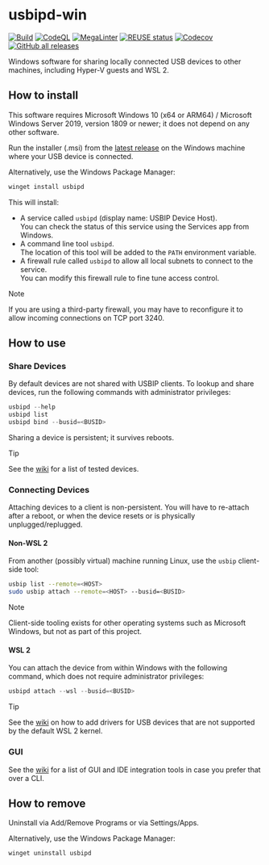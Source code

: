 <!--
SPDX-FileCopyrightText: 2020 Frans van Dorsselaer

SPDX-License-Identifier: GPL-3.0-only
-->

# usbipd-win

[![Build](https://github.com/dorssel/usbipd-win/actions/workflows/build-installer.yml/badge.svg?branch=master)](https://github.com/dorssel/usbipd-win/actions/workflows/build-installer.yml?query=branch%3Amaster)
[![CodeQL](https://github.com/dorssel/usbipd-win/actions/workflows/codeql-analysis.yml/badge.svg?branch=master)](https://github.com/dorssel/usbipd-win/actions/workflows/codeql-analysis.yml?query=workflow%3ACodeQL+branch%3Amaster)
[![MegaLinter](https://github.com/dorssel/usbipd-win/actions/workflows/lint.yml/badge.svg?branch=master)](https://github.com/dorssel/usbipd-win/actions/workflows/lint.yml?query=workflow%3ALint+branch%3Amaster)
[![REUSE status](https://api.reuse.software/badge/github.com/dorssel/usbipd-win)](https://api.reuse.software/info/github.com/dorssel/usbipd-win)
[![Codecov](https://codecov.io/gh/dorssel/usbipd-win/branch/master/graph/badge.svg?token=L0QI0AZRJI)](https://codecov.io/gh/dorssel/usbipd-win)
[![GitHub all releases](https://img.shields.io/github/downloads/dorssel/usbipd-win/total?logo=github)](https://github.com/dorssel/usbipd-win/releases)

Windows software for sharing locally connected USB devices to other machines, including Hyper-V guests and WSL 2.

## How to install

This software requires
Microsoft Windows 10 (x64 or ARM64) / Microsoft Windows Server 2019, version 1809 or newer;
it does not depend on any other software.

Run the installer (.msi) from the [latest release](https://github.com/dorssel/usbipd-win/releases/latest)
on the Windows machine where your USB device is connected.

Alternatively, use the Windows Package Manager:

```powershell
winget install usbipd
```

This will install:

- A service called `usbipd` (display name: USBIP Device Host).\
  You can check the status of this service using the Services app from Windows.
- A command line tool `usbipd`.\
  The location of this tool will be added to the `PATH` environment variable.
- A firewall rule called `usbipd` to allow all local subnets to connect to the service.\
  You can modify this firewall rule to fine tune access control.

> [!NOTE]
> If you are using a third-party firewall, you may have to reconfigure it to allow
> incoming connections on TCP port 3240.

## How to use

### Share Devices

By default devices are not shared with USBIP clients.
To lookup and share devices, run the following commands with administrator privileges:

```powershell
usbipd --help
usbipd list
usbipd bind --busid=<BUSID>
```

Sharing a device is persistent; it survives reboots.

> [!TIP]
> See the [wiki](https://github.com/dorssel/usbipd-win/wiki/Tested-Devices) for a list of tested devices.

### Connecting Devices

Attaching devices to a client is non-persistent. You will have to re-attach after a reboot,
or when the device resets or is physically unplugged/replugged.

#### Non-WSL 2

From another (possibly virtual) machine running Linux, use the `usbip` client-side tool:

```bash
usbip list --remote=<HOST>
sudo usbip attach --remote=<HOST> --busid=<BUSID>
```

> [!NOTE]
> Client-side tooling exists for other operating systems such as Microsoft Windows, but not as part of this project.

#### WSL 2

You can attach the device from within Windows with the following command, which does not require administrator privileges:

```powershell
usbipd attach --wsl --busid=<BUSID>
```

> [!TIP]
> See the [wiki](https://github.com/dorssel/usbipd-win/wiki/WSL-support) on how to add drivers
> for USB devices that are not supported by the default WSL 2 kernel.

### GUI

See the [wiki](https://github.com/dorssel/usbipd-win/wiki/Graphical-User-Interfaces)
for a list of GUI and IDE integration tools in case you prefer that over a CLI.

## How to remove

Uninstall via Add/Remove Programs or via Settings/Apps.

Alternatively, use the Windows Package Manager:

```powershell
winget uninstall usbipd
```
